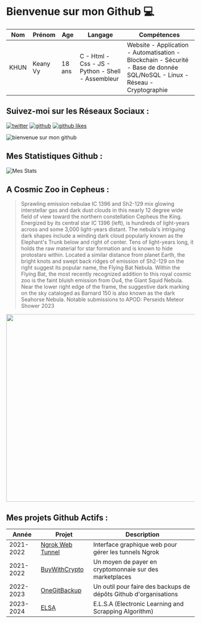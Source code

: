 # Bienvenue sur mon Github 💻
| Nom | Prénom | Age | Langage | Compétences |
|---  |---     |---  |---      |---
| KHUN | Keany Vy | 18 ans | C - Html - Css - JS - Python - Shell - Assembleur | Website - Application - Automatisation - Blockchain - Sécurité - Base de donnée SQL/NoSQL - Linux - Réseau - Cryptographie |

## Suivez-moi sur les Réseaux Sociaux :
[![twitter](https://img.shields.io/twitter/follow/thisiskeanyvy?style=social)](https://twitter.com/thisiskeanyvy)
[![github](https://img.shields.io/github/followers/thisiskeanyvy?style=social)](https://github.com/thisiskeanyvy?tab=followers)
[![github likes](https://img.shields.io/github/stars/thisiskeanyvy?style=social)](https://github.com/thisiskeanyvy)

![bienvenue sur mon github](https://thisiskeanyvy-hosting.pages.dev/banner.gif)

## Mes Statistiques Github :
![Mes Stats](https://github-readme-stats.vercel.app/api?username=thisiskeanyvy&show_icons=true&theme=radical)

## A Cosmic Zoo in Cepheus :

> Sprawling emission nebulae IC 1396 and Sh2-129 mix glowing interstellar gas and dark dust clouds in this nearly 12 degree wide field of view toward the northern constellation Cepheus the King. Energized by its central star IC 1396 (left), is hundreds of light-years across and some 3,000 light-years distant. The nebula's intriguing dark shapes include a winding dark cloud popularly known as the Elephant's Trunk below and right of center. Tens of light-years long, it holds the raw material for star formation and is known to hide protostars within. Located a similar distance from planet Earth, the bright knots and swept back ridges of emission of Sh2-129 on the right suggest its popular name, the Flying Bat Nebula. Within the Flying Bat, the most recently recognized addition to this royal cosmic zoo is the faint bluish emission from Ou4, the Giant Squid Nebula. Near the lower right edge of the frame, the suggestive dark marking on the sky cataloged as Barnard 150 is also known as the dark Seahorse Nebula.   Notable submissions to APOD: Perseids Meteor Shower 2023

<img src='https://apod.nasa.gov/apod/image/2308/ElephantTrunkBatSquidSeahorse1024.jpg' width="800" height="500"/>

## Mes projets Github Actifs :
| Année | Projet | Description |
|---   |---     |---          |
| 2021-2022 | [Ngrok Web Tunnel](https://github.com/thisiskeanyvy/ngrok-web-manager) | Interface graphique web pour gérer les tunnels Ngrok |
| 2021-2022 | [BuyWithCrypto](https://github.com/BuyWithCrypto) | Un moyen de payer en cryptomonnaie sur des marketplaces |
| 2022-2023 | [OneGitBackup](https://github.com/BuyWithCrypto/OneGitBackup) | Un outil pour faire des backups de dépôts Github d'organisations |
| 2023-2024 | [ELSA](https://github.com/thisiskeanyvy/ELSA) | E.L.S.A (Electronic Learning and Scrapping Algorithm) |